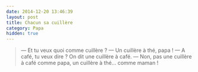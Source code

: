 ```yaml
---
date: 2014-12-20 13:46:39
layout: post
title: Chacun sa cuillère
category: Papa
hidden: true
---
```


> —  Et tu veux quoi comme cuillère ?
> —  Un cuillère à thé, papa !
> —  A café, tu veux dire ? On dit une cuillère à café.
> —  Non, pas une cuillère à café comme papa, un cuillère à thé... comme maman !

